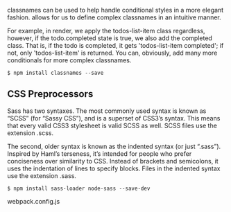 classnames can be used to help handle conditional styles in a more elegant fashion.
allows for us to define complex classnames in an intuitive manner. 

For example, in render, we apply the todos-list-item class regardless, however, if the todo.completed
state is true, we also add the completed class. That is, if the todo is completed,
it gets 'todos-list-item completed'; if not, only 'todos-list-item' is returned.
You can, obviously, add many more conditionals for more complex classnames.

```
$ npm install classnames --save
```


## CSS Preprocessors
Sass has two syntaxes. The most commonly used syntax is known as “SCSS” (for “Sassy CSS”), and is a superset of CSS3’s syntax. This means that every valid CSS3 stylesheet is valid SCSS as well. SCSS files use the extension .scss.

The second, older syntax is known as the indented syntax (or just “.sass”). Inspired by Haml’s terseness, it’s intended for people who prefer conciseness over similarity to CSS. Instead of brackets and semicolons, it uses the indentation of lines to specify blocks. Files in the indented syntax use the extension .sass.

```
$ npm install sass-loader node-sass --save-dev
```
webpack.config.js
```
```


